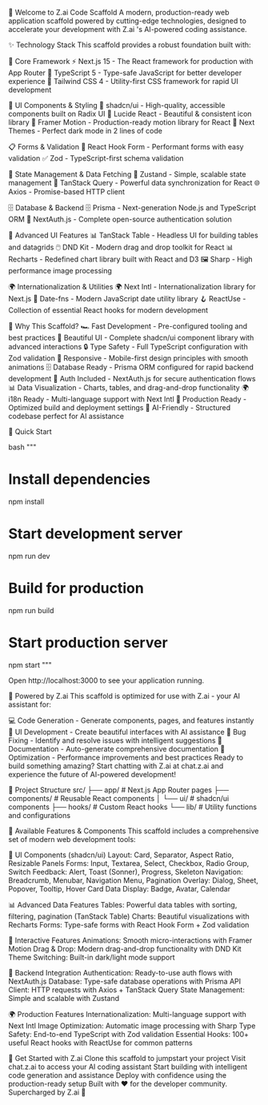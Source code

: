 🚀 Welcome to Z.ai Code Scaffold
A modern, production-ready web application scaffold powered by cutting-edge technologies, designed to accelerate your development with Z.ai 's AI-powered coding assistance.

✨ Technology Stack
This scaffold provides a robust foundation built with:

🎯 Core Framework
  ⚡ Next.js 15 - The React framework for production with App Router
  📘 TypeScript 5 - Type-safe JavaScript for better developer experience
  🎨 Tailwind CSS 4 - Utility-first CSS framework for rapid UI development

🧩 UI Components & Styling
  🧩 shadcn/ui - High-quality, accessible components built on Radix UI
  🎯 Lucide React - Beautiful & consistent icon library
  🌈 Framer Motion - Production-ready motion library for React
  🎨 Next Themes - Perfect dark mode in 2 lines of code

📋 Forms & Validation
  🎣 React Hook Form - Performant forms with easy validation
  ✅ Zod - TypeScript-first schema validation

🔄 State Management & Data Fetching
  🐻 Zustand - Simple, scalable state management
  🔄 TanStack Query - Powerful data synchronization for React
  🌐 Axios - Promise-based HTTP client

🗄️ Database & Backend
  🗄️ Prisma - Next-generation Node.js and TypeScript ORM
  🔐 NextAuth.js - Complete open-source authentication solution

🎨 Advanced UI Features
  📊 TanStack Table - Headless UI for building tables and datagrids
  🖱️ DND Kit - Modern drag and drop toolkit for React
  📊 Recharts - Redefined chart library built with React and D3
  🖼️ Sharp - High performance image processing

🌍 Internationalization & Utilities
  🌍 Next Intl - Internationalization library for Next.js
  📅 Date-fns - Modern JavaScript date utility library
  🪝 ReactUse - Collection of essential React hooks for modern development

🎯 Why This Scaffold?
  🏎️ Fast Development - Pre-configured tooling and best practices
  🎨 Beautiful UI - Complete shadcn/ui component library with advanced interactions
  🔒 Type Safety - Full TypeScript configuration with Zod validation
  📱 Responsive - Mobile-first design principles with smooth animations
  🗄️ Database Ready - Prisma ORM configured for rapid backend development
  🔐 Auth Included - NextAuth.js for secure authentication flows
  📊 Data Visualization - Charts, tables, and drag-and-drop functionality
  🌍 i18n Ready - Multi-language support with Next Intl
  🚀 Production Ready - Optimized build and deployment settings
  🤖 AI-Friendly - Structured codebase perfect for AI assistance

🚀 Quick Start

bash
"""
# Install dependencies
npm install

# Start development server
npm run dev

# Build for production
npm run build

# Start production server
npm start
"""


Open http://localhost:3000 to see your application running.

🤖 Powered by Z.ai
This scaffold is optimized for use with Z.ai - your AI assistant for:

💻 Code Generation - Generate components, pages, and features instantly
🎨 UI Development - Create beautiful interfaces with AI assistance
🔧 Bug Fixing - Identify and resolve issues with intelligent suggestions
📝 Documentation - Auto-generate comprehensive documentation
🚀 Optimization - Performance improvements and best practices
Ready to build something amazing? Start chatting with Z.ai at chat.z.ai and experience the future of AI-powered development!

📁 Project Structure
src/
├── app/                 # Next.js App Router pages
├── components/          # Reusable React components
│   └── ui/             # shadcn/ui components
├── hooks/              # Custom React hooks
└── lib/                # Utility functions and configurations


🎨 Available Features & Components
This scaffold includes a comprehensive set of modern web development tools:

🧩 UI Components (shadcn/ui)
  Layout: Card, Separator, Aspect Ratio, Resizable Panels
  Forms: Input, Textarea, Select, Checkbox, Radio Group, Switch
  Feedback: Alert, Toast (Sonner), Progress, Skeleton
  Navigation: Breadcrumb, Menubar, Navigation Menu, Pagination
  Overlay: Dialog, Sheet, Popover, Tooltip, Hover Card
  Data Display: Badge, Avatar, Calendar

📊 Advanced Data Features
  Tables: Powerful data tables with sorting, filtering, pagination (TanStack Table)
  Charts: Beautiful visualizations with Recharts
  Forms: Type-safe forms with React Hook Form + Zod validation

🎨 Interactive Features
  Animations: Smooth micro-interactions with Framer Motion
  Drag & Drop: Modern drag-and-drop functionality with DND Kit
  Theme Switching: Built-in dark/light mode support

🔐 Backend Integration
  Authentication: Ready-to-use auth flows with NextAuth.js
  Database: Type-safe database operations with Prisma
  API Client: HTTP requests with Axios + TanStack Query
  State Management: Simple and scalable with Zustand

🌍 Production Features
  Internationalization: Multi-language support with Next Intl
  Image Optimization: Automatic image processing with Sharp
  Type Safety: End-to-end TypeScript with Zod validation
  Essential Hooks: 100+ useful React hooks with ReactUse for common patterns

🤝 Get Started with Z.ai
  Clone this scaffold to jumpstart your project
  Visit chat.z.ai to access your AI coding assistant
  Start building with intelligent code generation and assistance
  Deploy with confidence using the production-ready setup
  Built with ❤️ for the developer community. Supercharged by Z.ai 🚀